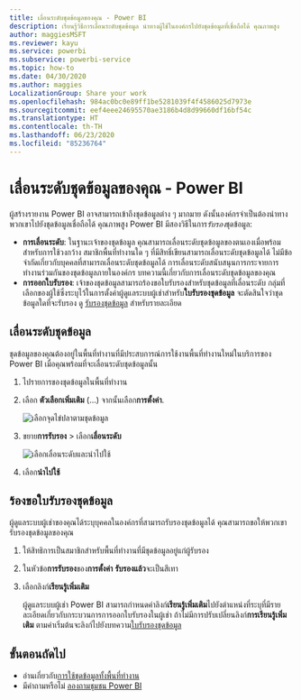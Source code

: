 ```yaml
---
title: เลื่อนระดับชุดข้อมูลของคุณ - Power BI
description: เรียนรู้วิธีการเลื่อนระดับชุดข้อมูล นำทางผู้ใช้ในองค์กรไปยังชุดข้อมูลที่เชื่อถือได้ คุณภาพสูง
author: maggiesMSFT
ms.reviewer: kayu
ms.service: powerbi
ms.subservice: powerbi-service
ms.topic: how-to
ms.date: 04/30/2020
ms.author: maggies
LocalizationGroup: Share your work
ms.openlocfilehash: 984ac0bc0e89ff1be5281039f4f4586025d7973e
ms.sourcegitcommit: eef4eee24695570ae3186b4d8d99660df16bf54c
ms.translationtype: HT
ms.contentlocale: th-TH
ms.lasthandoff: 06/23/2020
ms.locfileid: "85236764"
---
```

# <a name="promote-your-dataset---power-bi"></a>เลื่อนระดับชุดข้อมูลของคุณ - Power BI

ผู้สร้างรายงาน Power BI อาจสามารถเข้าถึงชุดข้อมูลต่าง ๆ มากมาย ดังนั้นองค์กรจำเป็นต้องนำทางพวกเขาไปยังชุดข้อมูลเชื่อถือได้ คุณภาพสูง Power BI มีสองวิธีในการ*รับรอง*ชุดข้อมูล:

- **การเลื่อนระดับ**: ในฐานะเจ้าของชุดข้อมูล คุณสามารถเลื่อนระดับชุดข้อมูลของตนเองเมื่อพร้อมสำหรับการใช้วงกว้าง สมาชิกพื้นที่ทำงานใด ๆ ที่มีสิทธิ์เขียนสามารถเลื่อนระดับชุดข้อมูลได้ ไม่มีข้อจำกัดเกี่ยวกับบุคคลที่สามารถเลื่อนระดับชุดข้อมูลได้ การเลื่อนระดับสนับสนุนการกระจายการทำงานร่วมกันของชุดข้อมูลภายในองค์กร บทความนี้เกี่ยวกับการเลื่อนระดับชุดข้อมูลของคุณ
- **การออกใบรับรอง**: เจ้าของชุดข้อมูลสามารถร้องขอใบรับรองสำหรับชุดข้อมูลที่เลื่อนระดับ กลุ่มที่เลือกของผู้ใช้ซึ่งระบุไว้ในการตั้งค่าผู้ดูแลระบบผู้เช่าสำหรับ**ใบรับรองชุดข้อมูล** จะตัดสินใจว่าชุดข้อมูลใดที่จะรับรอง ดู [รับรองชุดข้อมูล](service-datasets-certify.md) สำหรับรายละเอียด

## <a name="promote-a-dataset"></a>เลื่อนระดับชุดข้อมูล

ชุดข้อมูลของคุณต้องอยู่ในพื้นที่ทำงานที่มีประสบการณ์การใช้งานพื้นที่ทำงานใหม่ในบริการของ Power BI เมื่อคุณพร้อมที่จะเลื่อนระดับชุดข้อมูลนั้น

1. ไปรายการของชุดข้อมูลในพื้นที่ทำงาน
 
1. เลือก **ตัวเลือกเพิ่มเติม** (...) จากนั้นเลือก**การตั้งค่า**.

    ![เลือกจุดไข่ปลาตามชุดข้อมูล](media/service-datasets-certify-promote/power-bi-dataset-settings.png)

1. ขยาย**การรับรอง** > เลือก**เลื่อนระดับ**

    ![เลือกเลื่อนระดับและนำไปใช้](media/service-datasets-certify-promote/power-bi-dataset-promoted-endorsement.png)

1. เลือก**นำไปใช้**

## <a name="request-dataset-certification"></a>ร้องขอใบรับรองชุดข้อมูล

ผู้ดูแลระบบผู้เช่าของคุณได้ระบุบุคคลในองค์กรที่สามารถรับรองชุดข้อมูลได้ คุณสามารถขอให้พวกเขารับรองชุดข้อมูลของคุณ

1. ให้สิทธิการเป็นสมาชิกสำหรับพื้นที่ทำงานที่มีชุดข้อมูลอยู่แก่ผู้รับรอง

1. ในหัวข้อ**การรับรอง**ของ**การตั้งค่า** **รับรองแล้ว**จะเป็นสีเทา

1. เลือกลิงก์**เรียนรู้เพิ่มเติม**

    ผู้ดูแลระบบผู้เช่า Power BI สามารถกำหนดค่าลิงก์**เรียนรู้เพิ่มเติม**ไปยังตำแหน่งที่ระบุที่มีรายละเอียดเกี่ยวกับกระบวนการการออกใบรับรองในผู้เช่า   ถ้าไม่มีการปรับเปลี่ยนลิงก์**การเรียนรู้เพิ่มเติม** ตามค่าเริ่มต้นจะลิงก์ไปยังบทความ[ใบรับรองชุดข้อมูล](service-datasets-certify.md)

## <a name="next-steps"></a>ขั้นตอนถัดไป

* อ่านเกี่ยวกับ[การใช้ชุดข้อมูลทั้งพื้นที่ทำงาน](service-datasets-across-workspaces.md)
* มีคำถามหรือไม่ [ลองถามชุมชน Power BI](https://community.powerbi.com/)
